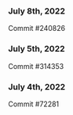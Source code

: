 ### July 8th, 2022

Commit #240826

### July 5th, 2022

Commit #314353


### July 4th, 2022

Commit #72281
